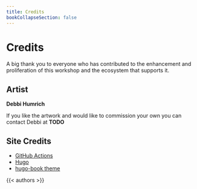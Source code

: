 ```yaml
---
title: Credits
bookCollapseSection: false
---
```


# Credits

A big thank you to everyone who has contributed to the enhancement and proliferation of this workshop and the ecosystem
that supports it.

## Artist

**Debbi Humrich**

If you like the artwork and would like to commission your own you can contact Debbi at **TODO**

## Site Credits

* [GitHub Actions](https://docs.github.com/en/actions)
* [Hugo](https://gohugo.io/)
* [hugo-book theme](https://github.com/alex-shpak/hugo-book)


{{< authors >}}
